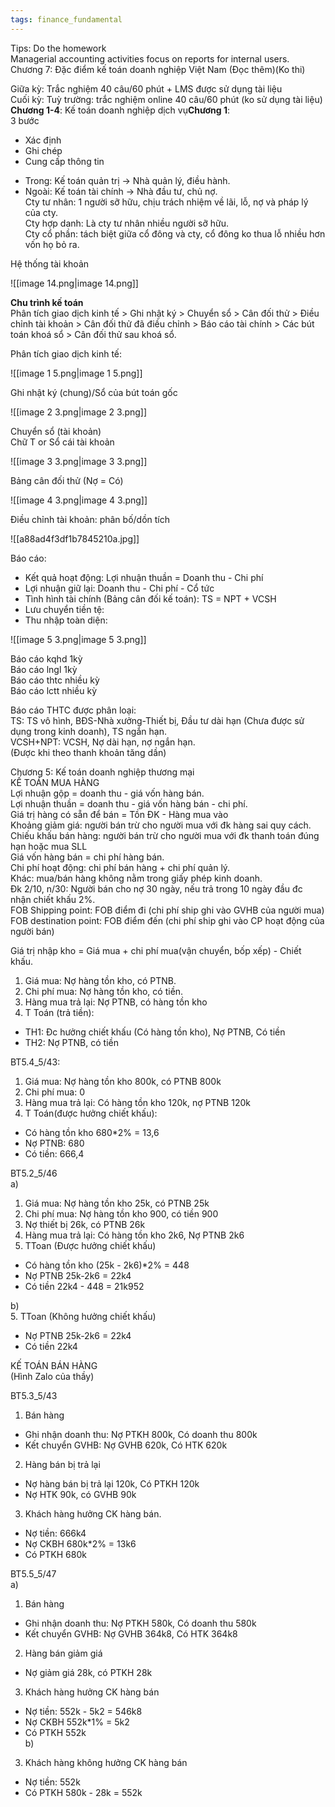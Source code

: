 ```yaml
---
tags: finance_fundamental
---
```

Tips: Do the homework  
Managerial accounting activities focus on reports for internal users.  
Chương 7: Đặc điểm kế toán doanh nghiệp Việt Nam (Đọc thêm)(Ko thi)  
  
Giữa kỳ: Trắc nghiệm 40 câu/60 phút + LMS được sử dụng tài liệu  
Cuối kỳ: Tuỳ trường: trắc nghiệm online 40 câu/60 phút (ko sử dụng tài liệu)  
**Chương 1-4**: Kế toán doanh nghiệp dịch vụ**Chương 1**:  
3 bước  
- Xác định  
- Ghi chép  
- Cung cấp thông tin  
+ Trong: Kế toán quản trị → Nhà quản lý, điều hành.  
+ Ngoài: Kế toán tài chính → Nhà đầu tư, chủ nợ.  
Cty tư nhân: 1 người sỡ hữu, chịu trách nhiệm về lãi, lỗ, nợ và pháp lý của cty.  
Cty hợp danh: Là cty tư nhân nhiều người sỡ hữu.  
Cty cổ phần: tách biệt giữa cổ đông và cty, cổ đông ko thua lỗ nhiều hơn vốn họ bỏ ra.  
  
Hệ thống tài khoản

![[image 14.png|image 14.png]]

**Chu trình kế toán**  
Phân tích giao dịch kinh tế > Ghi nhật ký > Chuyển sổ > Cân đối thử > Điều chỉnh tài khoản > Cân đối thử đã điều chỉnh > Báo cáo tài chính > Các bút toán khoá sổ > Cân đối thử sau khoá sổ.  
  
Phân tích giao dịch kinh tế:

![[image 1 5.png|image 1 5.png]]

Ghi nhật ký (chung)/Sổ của bút toán gốc

![[image 2 3.png|image 2 3.png]]

Chuyển sổ (tài khoản)  
Chữ T or Sổ cái tài khoản

![[image 3 3.png|image 3 3.png]]

Bảng cân đối thử (Nợ = Có)

![[image 4 3.png|image 4 3.png]]

Điều chỉnh tài khoản: phân bố/dồn tích

![[a88ad4f3df1b7845210a.jpg]]

Báo cáo:  
- Kết quả hoạt động: Lợi nhuận thuần = Doanh thu - Chi phí  
- Lợi nhuận giữ lại: Doanh thu - Chi phí - Cổ tức  
- Tình hình tài chính (Bảng cân đối kế toán): TS = NPT + VCSH  
- Lưu chuyển tiền tệ:  
- Thu nhập toàn diện:

![[image 5 3.png|image 5 3.png]]

  
  
Báo cáo kqhd 1kỳ  
Báo cáo lngl 1kỳ  
Báo cáo thtc nhiều kỳ  
Báo cáo lctt nhiều kỳ  
  
Báo cáo THTC được phân loại:  
TS: TS vô hình, BĐS-Nhà xưởng-Thiết bị, Đầu tư dài hạn (Chưa được sử dụng trong kinh doanh), TS ngắn hạn.  
VCSH+NPT: VCSH, Nợ dài hạn, nợ ngắn hạn.  
(Được khi theo thanh khoản tăng dần)  
  
  
Chương 5: Kế toán doanh nghiệp thương mại  
KẾ TOÁN MUA HÀNG  
Lợi nhuận gộp = doanh thu - giá vốn hàng bán.  
Lợi nhuận thuần = doanh thu - giá vốn hàng bán - chi phí.  
Giá trị hàng có sẵn để bán = Tồn ĐK - Hàng mua vào  
Khoảng giảm giá: người bán trừ cho người mua với đk hàng sai quy cách.  
Chiếu khấu bán hàng: người bán trừ cho người mua với đk thanh toán đúng hạn hoặc mua SLL  
Giá vốn hàng bán = chi phí hàng bán.  
Chi phí hoạt động: chi phí bán hàng + chi phí quản lý.  
Khác: mua/bán hàng không nằm trong giấy phép kinh doanh.  
Đk 2/10, n/30: Người bán cho nợ 30 ngày, nếu trả trong 10 ngày đầu đc nhận chiết khấu 2%.  
FOB Shipping point: FOB điểm đi (chi phí ship ghi vào GVHB của người mua)  
FOB destination point: FOB điểm đến (chi phí ship ghi vào CP hoạt động của người bán)  
  
  
Giá trị nhập kho = Giá mua + chi phí mua(vận chuyển, bốp xếp) - Chiết khấu.  
1. Giá mua: Nợ hàng tồn kho, có PTNB.  
2. Chi phí mua: Nợ hàng tồn kho, có tiền.  
3. Hàng mua trả lại: Nợ PTNB, có hàng tồn kho  
4. T Toán (trả tiền):  
+ TH1: Đc hưởng chiết khấu (Có hàng tồn kho), Nợ PTNB, Có tiền  
+ TH2: Nợ PTNB, có tiền  
  
BT5.4_5/43:  
1. Giá mua: Nợ hàng tồn kho 800k, có PTNB 800k  
2. Chi phí mua: 0  
3. Hàng mua trả lại: Có hàng tồn kho 120k, nợ PTNB 120k  
4. T Toán(được hưởng chiết khấu):  
+ Có hàng tồn kho 680*2% = 13,6  
+ Nợ PTNB: 680  
+ Có tiền: 666,4  
  
BT5.2_5/46  
a)  
1. Giá mua: Nợ hàng tồn kho 25k, có PTNB 25k  
2. Chi phí mua: Nợ hàng tồn kho 900, có tiền 900  
3. Nợ thiết bị 26k, có PTNB 26k  
4. Hàng mua trả lại: Có hàng tồn kho 2k6, Nợ PTNB 2k6  
5. TToan (Được hưởng chiết khấu)  
+ Có hàng tồn kho (25k - 2k6)*2% = 448  
+ Nợ PTNB 25k-2k6 = 22k4  
+ Có tiền 22k4 - 448 = 21k952  
  
b)  
5. TToan (Không hưởng chiết khấu)  
+ Nợ PTNB 25k-2k6 = 22k4  
+ Có tiền 22k4  
  
KẾ TOÁN BÁN HÀNG  
(Hình Zalo của thầy)  
  
BT5.3_5/43  
1. Bán hàng  
+ Ghi nhận doanh thu: Nợ PTKH 800k, Có doanh thu 800k  
+ Kết chuyển GVHB: Nợ GVHB 620k, Có HTK 620k  
2. Hàng bán bị trả lại  
+ Nợ hàng bán bị trả lại 120k, Có PTKH 120k  
+ Nợ HTK 90k, có GVHB 90k  
3. Khách hàng hưởng CK hàng bán.  
+ Nợ tiền: 666k4  
+ Nợ CKBH 680k*2% = 13k6  
+ Có PTKH 680k  
  
BT5.5_5/47  
a)  
1. Bán hàng  
+ Ghi nhận doanh thu: Nợ PTKH 580k, Có doanh thu 580k  
+ Kết chuyển GVHB: Nợ GVHB 364k8, Có HTK 364k8  
2. Hàng bán giảm giá  
+ Nợ giảm giá 28k, có PTKH 28k  
3. Khách hàng hưởng CK hàng bán  
+ Nợ tiền: 552k - 5k2 = 546k8  
+ Nợ CKBH 552k*1% = 5k2  
+ Có PTKH 552k  
b)  
3. Khách hàng không hưởng CK hàng bán  
+ Nợ tiền: 552k  
+ Có PTKH 580k - 28k = 552k